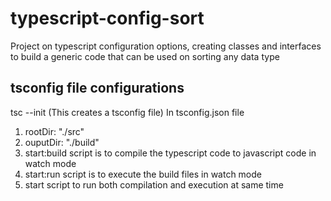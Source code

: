 # typescript-config-sort

Project on typescript configuration options, creating classes and interfaces to build a generic code that can be used on sorting any data type

## tsconfig file configurations

tsc --init (This creates a tsconfig file)
In tsconfig.json file

1. rootDir: "./src"
2. ouputDir: "./build"
3. start:build script is to compile the typescript code to javascript code in watch mode
4. start:run script is to execute the build files in watch mode
5. start script to run both compilation and execution at same time
